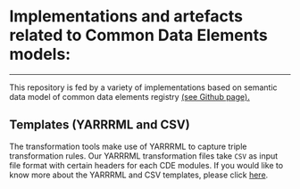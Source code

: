 # Implementations and artefacts related to Common Data Elements models:

<hr>

This repository is fed by a variety of implementations based on semantic data model of common data elements registry [(see Github page).](https://github.com/ejp-rd-vp/CDE-semantic-model)

## Templates (YARRRML and CSV)
The transformation tools make use of YARRRML to capture triple transformation rules. Our YARRRML transformation files take `CSV` as input file format with certain headers for each CDE modules. If you would like to know more about the YARRRML and CSV templates, please click [here](YARRRML_Transform_Templates/README.md).

